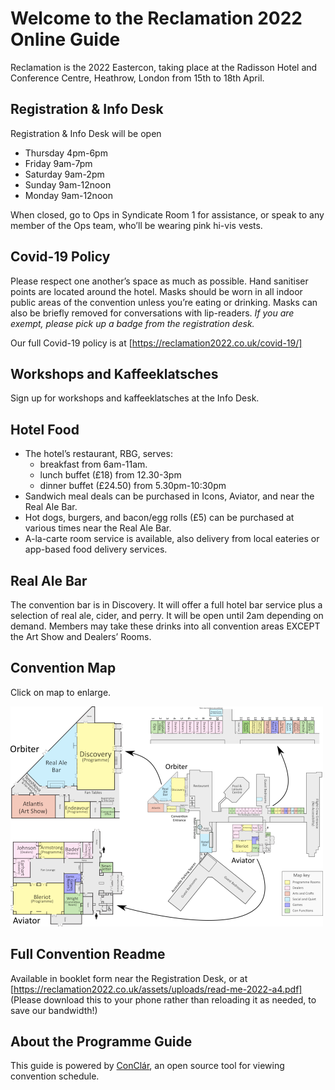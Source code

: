 # Welcome to the Reclamation 2022 Online Guide

Reclamation is the 2022 Eastercon, taking place at the Radisson Hotel and Conference Centre, Heathrow, London from 15th to 18th April.

## Registration & Info Desk

Registration & Info Desk will be open 

- Thursday 4pm-6pm
- Friday 9am-7pm
- Saturday 9am-2pm
- Sunday 9am-12noon
- Monday 9am-12noon

When closed, go to Ops in Syndicate Room 1 for assistance, or speak to any member of the Ops team, who’ll be wearing pink hi-vis vests.

## Covid-19 Policy

Please respect one another’s space as much as possible. Hand sanitiser points are located around the hotel. 
Masks should be worn in all indoor public areas of the convention unless you’re eating or drinking. Masks can also be briefly removed for conversations with lip-readers. _If you are exempt, please pick up a badge from the registration desk._

Our full Covid-19 policy is at [https://reclamation2022.co.uk/covid-19/]

## Workshops and Kaffeeklatsches

Sign up for workshops and kaffeeklatsches at the Info Desk.

## Hotel Food

- The hotel’s restaurant, RBG, serves:
  - breakfast from 6am-11am.
  - lunch buffet (£18) from 12.30-3pm
  - dinner buffet (£24.50) from 5.30pm-10:30pm
- Sandwich meal deals can be purchased in Icons, Aviator, and near the Real Ale Bar.
- Hot dogs, burgers, and bacon/egg rolls (£5) can be purchased at various times near the Real Ale Bar.
- A-la-carte room service is available, also delivery from local eateries or app-based food delivery services.

## Real Ale Bar

The convention bar is in Discovery. It will offer a full hotel bar service plus a selection of real ale, cider, and perry. It will be open until 2am depending on demand. Members may take these drinks into all convention areas EXCEPT the Art Show and Dealers’ Rooms.

## Convention Map

Click on map to enlarge.

[![Radison Hotel and Conference Centre Map](RadissonSmall.png)](RadissonLarge.png)

## Full Convention Readme

Available in booklet form near the Registration Desk, or at [https://reclamation2022.co.uk/assets/uploads/read-me-2022-a4.pdf] 
(Please download this to your phone rather than reloading it as needed, to save our bandwidth!)


## About the Programme Guide

This guide is powered by [ConClár](https://github.com/lostcarpark/conclar), an open source tool for viewing convention schedule.